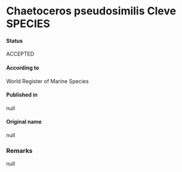 Chaetoceros pseudosimilis Cleve SPECIES
=======

#### Status
ACCEPTED

#### According to
World Register of Marine Species

#### Published in
null

#### Original name
null

### Remarks
null